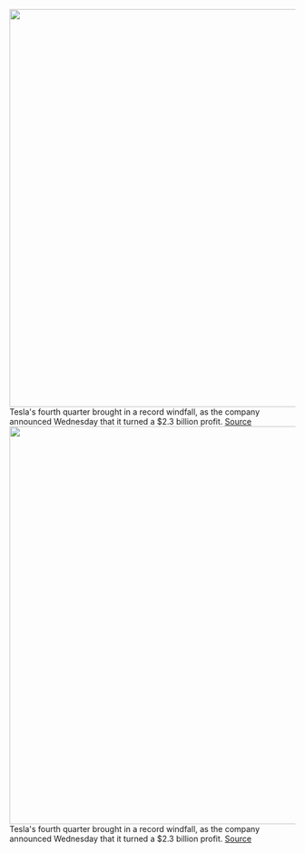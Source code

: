 <img src='https://cdn.vox-cdn.com/thumbor/UDzU3cf_N8KA8S357Pr_bcU-pEs=/0x0:4000x2109/1200x800/filters:focal(1680x735:2320x1375)/cdn.vox-cdn.com/uploads/chorus_image/image/70436666/0x0_Model_Y_01.0.jpg' width='700px' /><br/>
Tesla's fourth quarter brought in a record windfall, as the company announced Wednesday that it turned a $2.3 billion profit.
<a href='https://www.theverge.com/2022/1/26/22903136/tesla-q4-earnings-profit-chip-shortage-cybertruck-elon-musk'> Source <a/><img src='https://cdn.vox-cdn.com/thumbor/UDzU3cf_N8KA8S357Pr_bcU-pEs=/0x0:4000x2109/1200x800/filters:focal(1680x735:2320x1375)/cdn.vox-cdn.com/uploads/chorus_image/image/70436666/0x0_Model_Y_01.0.jpg' width='700px' /><br/>
Tesla's fourth quarter brought in a record windfall, as the company announced Wednesday that it turned a $2.3 billion profit.
<a href='https://www.theverge.com/2022/1/26/22903136/tesla-q4-earnings-profit-chip-shortage-cybertruck-elon-musk'> Source <a/>